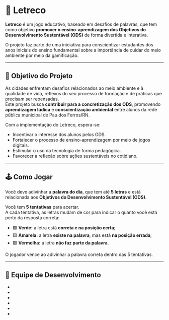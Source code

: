 # 🌱 Letreco

**Letreco** é um jogo educativo, baseado em desafios de palavras, que tem como objetivo **promover o ensino-aprendizagem dos Objetivos do Desenvolvimento Sustentável (ODS)** de forma divertida e interativa.  

O projeto faz parte de uma iniciativa para conscientizar estudantes dos anos iniciais do ensino fundamental sobre a importância de cuidar do meio ambiente por meio da gamificação.  

---

## 🎯 Objetivo do Projeto

As cidades enfrentam desafios relacionados ao meio ambiente e à qualidade de vida, reflexos do seu processo de formação e de práticas que precisam ser repensadas.  
Este projeto busca **contribuir para a concretização dos ODS**, promovendo **aprendizagem lúdica** e **conscientização ambiental** entre alunos da rede pública municipal de Pau dos Ferros/RN.  

Com a implementação do Letreco, espera-se:
- Incentivar o interesse dos alunos pelos ODS.  
- Fortalecer o processo de ensino-aprendizagem por meio de jogos digitais. 
- Estimular o uso da tecnologia de forma pedagógica.  
- Favorecer a reflexão sobre ações sustentáveis no cotidiano.  

---

## 🕹️ Como Jogar
 
Você deve adivinhar a **palavra do dia**, que tem até **5 letras** e está relacionada aos **Objetivos do Desenvolvimento Sustentável (ODS)**.  

Você tem **5 tentativas** para acertar.  
A cada tentativa, as letras mudam de cor para indicar o quanto você está perto da resposta correta:

- 🟩 **Verde:** a letra está **correta e na posição certa**;  
- 🟨 **Amarela:** a letra **existe na palavra**, mas está **na posição errada**;  
- 🟥 **Vermelha:** a letra **não faz parte da palavra**.  

O jogador vence ao adivinhar a palavra correta dentro das 5 tentativas. 

---

## 👥 Equipe de Desenvolvimento 

-
-
-
-
-
-
